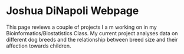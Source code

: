 # Joshua DiNapoli Webpage
This page reviews a couple of projects I a m working on in my Bioinformatics/Biostatistics Class. My current project analyses data on different dog breeds and the relationship between breed size and their affection towards children. 
